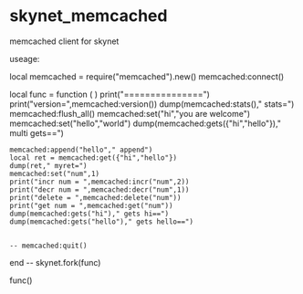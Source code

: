 # skynet_memcached
memcached client for skynet


useage:


local memcached = require("memcached").new()
memcached:connect()



local func = function (  )
	print("===============")
	print("version=",memcached:version())
	dump(memcached:stats()," stats=")
	memcached:flush_all()
	memcached:set("hi","you are welcome")
	memcached:set("hello","world")
	dump(memcached:gets({"hi","hello"})," multi gets==")
	
	memcached:append("hello"," append")
	local ret = memcached:get({"hi","hello"})
	dump(ret," myret=")
	memcached:set("num",1)
	print("incr num = ",memcached:incr("num",2))
	print("decr num = ",memcached:decr("num",1))
	print("delete = ",memcached:delete("num"))
	print("get num = ",memcached:get("num"))
	dump(memcached:gets("hi")," gets hi==")
	dump(memcached:gets("hello")," gets hello==")

	
	-- memcached:quit()
end
-- skynet.fork(func)

func()